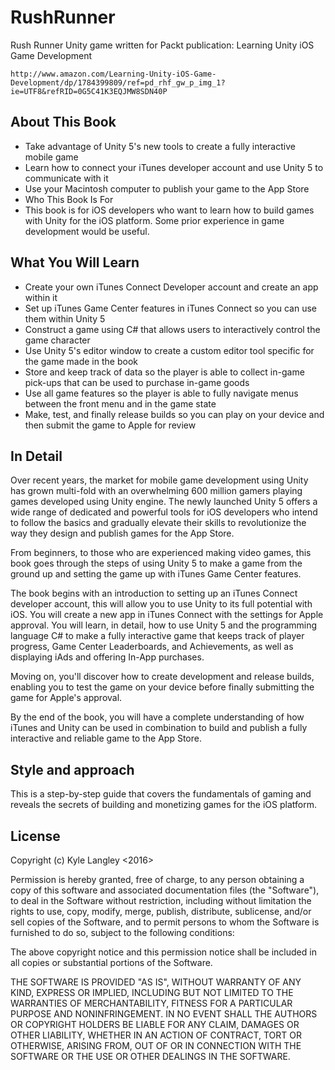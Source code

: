 # RushRunner

Rush Runner Unity game written for Packt publication: Learning Unity iOS Game Development

`http://www.amazon.com/Learning-Unity-iOS-Game-Development/dp/1784399809/ref=pd_rhf_gw_p_img_1?ie=UTF8&refRID=0G5C41K3EQJMW8SDN40P`

## About This Book

* Take advantage of Unity 5's new tools to create a fully interactive mobile game
* Learn how to connect your iTunes developer account and use Unity 5 to communicate with it
* Use your Macintosh computer to publish your game to the App Store
* Who This Book Is For
* This book is for iOS developers who want to learn how to build games with Unity for the iOS platform. Some prior experience in game development would be useful.

## What You Will Learn

* Create your own iTunes Connect Developer account and create an app within it
* Set up iTunes Game Center features in iTunes Connect so you can use them within Unity 5
* Construct a game using C# that allows users to interactively control the game character
* Use Unity 5's editor window to create a custom editor tool specific for the game made in the book
* Store and keep track of data so the player is able to collect in-game pick-ups that can be used to purchase in-game goods
* Use all game features so the player is able to fully navigate menus between the front menu and in the game state
* Make, test, and finally release builds so you can play on your device and then submit the game to Apple for review

## In Detail

Over recent years, the market for mobile game development using Unity has grown multi-fold with an overwhelming 600 million gamers playing games developed using Unity engine. The newly launched Unity 5 offers a wide range of dedicated and powerful tools for iOS developers who intend to follow the basics and gradually elevate their skills to revolutionize the way they design and publish games for the App Store.

From beginners, to those who are experienced making video games, this book goes through the steps of using Unity 5 to make a game from the ground up and setting the game up with iTunes Game Center features.

The book begins with an introduction to setting up an iTunes Connect developer account, this will allow you to use Unity to its full potential with iOS. You will create a new app in iTunes Connect with the settings for Apple approval. You will learn, in detail, how to use Unity 5 and the programming language C# to make a fully interactive game that keeps track of player progress, Game Center Leaderboards, and Achievements, as well as displaying iAds and offering In-App purchases.

Moving on, you'll discover how to create development and release builds, enabling you to test the game on your device before finally submitting the game for Apple's approval.

By the end of the book, you will have a complete understanding of how iTunes and Unity can be used in combination to build and publish a fully interactive and reliable game to the App Store.

## Style and approach

This is a step-by-step guide that covers the fundamentals of gaming and reveals the secrets of building and monetizing games for the iOS platform.

## License

Copyright (c) Kyle Langley <2016>

Permission is hereby granted, free of charge, to any person obtaining a copy of this software and associated documentation files (the "Software"), to deal in the Software without restriction, including without limitation the rights to use, copy, modify, merge, publish, distribute, sublicense, and/or sell copies of the Software, and to permit persons to whom the Software is furnished to do so, subject to the following conditions:

The above copyright notice and this permission notice shall be included in all copies or substantial portions of the Software.

THE SOFTWARE IS PROVIDED "AS IS", WITHOUT WARRANTY OF ANY KIND, EXPRESS OR IMPLIED, INCLUDING BUT NOT LIMITED TO THE WARRANTIES OF MERCHANTABILITY, FITNESS FOR A PARTICULAR PURPOSE AND NONINFRINGEMENT. IN NO EVENT SHALL THE AUTHORS OR COPYRIGHT HOLDERS BE LIABLE FOR ANY CLAIM, DAMAGES OR OTHER LIABILITY, WHETHER IN AN ACTION OF CONTRACT, TORT OR OTHERWISE, ARISING FROM, OUT OF OR IN CONNECTION WITH THE SOFTWARE OR THE USE OR OTHER DEALINGS IN THE SOFTWARE.


